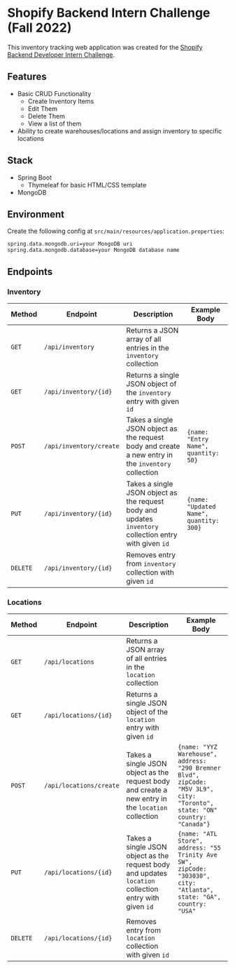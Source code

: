 # Shopify Backend Intern Challenge (Fall 2022)
This inventory tracking web application was created for the [Shopify Backend Developer Intern Challenge](https://docs.google.com/document/d/1PoxpoaJymXmFB3iCMhGL6js-ibht7GO_DkCF2elCySU/edit?usp=sharing).

## Features
- Basic CRUD Functionality
  - Create Inventory Items
  - Edit Them
  - Delete Them
  - View a list of them
- Ability to create warehouses/locations and assign inventory to specific locations

## Stack
- Spring Boot
  - Thymeleaf for basic HTML/CSS template
- MongoDB

## Environment
Create the following config at `src/main/resources/application.properties`:
```
spring.data.mongodb.uri=your MongoDB uri
spring.data.mongodb.database=your MongoDB database name
```

## Endpoints
### Inventory
| Method   | Endpoint              | Description                                                                                             | Example Body                            |
|----------|-----------------------|---------------------------------------------------------------------------------------------------------|-----------------------------------------|
| `GET`    | `/api/inventory`      | Returns a JSON array of all entries in the `inventory` collection                                       |
| `GET`    | `/api/inventory/{id}` | Returns a single JSON object of the `inventory` entry with given `id`                                   |
| `POST`   | `/api/inventory/create`   | Takes a single JSON object as the request body and create a new entry in the `inventory` collection     | `{name: "Entry Name", quantity: 50}`    |
| `PUT`    | `/api/inventory/{id}`     | Takes a single JSON object as the request body and updates `inventory` collection entry with given `id` | `{name: "Updated Name", quantity: 300}` |
| `DELETE` | `/api/inventory/{id}`     | Removes entry from `inventory` collection with given `id`                                               |
### Locations
| Method   | Endpoint           | Description                                                                                                 | Example Body                                                                                                               |
|----------|--------------------|-------------------------------------------------------------------------------------------------------------|----------------------------------------------------------------------------------------------------------------------------|
| `GET`    | `/api/locations`  | Returns a JSON array of all entries in the `location` collection                                            |
| `GET`    | `/api/locations/{id}`  | Returns a single JSON object of the `location` entry with given `id` |
| `POST`   | `/api/locations/create` | Takes a single JSON object as the request body and create a new entry in the `location` collection          | `{name: "YYZ Warehouse", address: "290 Bremner Blvd", zipCode: "M5V 3L9", city: "Toronto", state: "ON" country: "Canada"}` |
| `PUT`    | `/api/locations/{id}`  | Takes a single JSON object as the request body and updates `location` collection entry with given `id`      | `{name: "ATL Store", address: "55 Trinity Ave SW", zipCode: "303030", city: "Atlanta", state: "GA", country: "USA"`        |
| `DELETE` | `/api/locations/{id}`  | Removes entry from `location` collection with given `id`                                                    |

